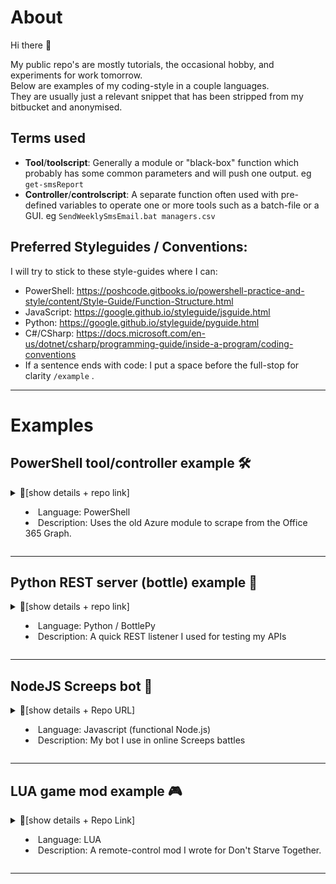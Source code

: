 # About
Hi there 👋

My public repo's are mostly tutorials, the occasional hobby, and experiments for work tomorrow.  
Below are examples of my coding-style in a couple languages.  
They are usually just a relevant snippet that has been stripped from my bitbucket and anonymised.


## Terms used

- **Tool**/**toolscript**: Generally a module or "black-box" function which probably has some common parameters and will push one output. eg `get-smsReport`
- **Controller**/**controlscript**: A separate function often used with pre-defined variables to operate one or more tools such as a batch-file or a GUI. eg `SendWeeklySmsEmail.bat managers.csv`

## Preferred Styleguides / Conventions:
I will try to stick to these style-guides where I can:

- PowerShell: https://poshcode.gitbooks.io/powershell-practice-and-style/content/Style-Guide/Function-Structure.html
- JavaScript: https://google.github.io/styleguide/jsguide.html
- Python: https://google.github.io/styleguide/pyguide.html
- C#/CSharp: https://docs.microsoft.com/en-us/dotnet/csharp/programming-guide/inside-a-program/coding-conventions
- If a sentence ends with code: I put a space before the full-stop for clarity `/example` .

---

# Examples

## PowerShell tool/controller example 🛠
<details>
<summary>📜[show details + repo link]

- Language: PowerShell
- Description: Uses the old Azure module to scrape from the Office 365 Graph.
</summary>

### Link
https://github.com/Hicsy/AzureV1Report

### About
<details>
<summary>💬[Show/Hide overview]
</summary>

The function was written as a work-around for a client with O365 which we didn't have administrator access to. Before this little tool: it was considered normal to bounce a ticket to vendor (3-day turnaround) just to get a login-name, or to diagnose why a caller's Skype was no longer connecting. I (ab)used the old V1 Microsoft Graph API module to scrape the client's full graph for login names, SIP, aliases, staff id, and licenses... then cobble in some less ambiguous product names, and spit out a tab-delimited .csv file.

This is a stripped out example of tool-code that was actually used in production quite frequently. It was hacky and quick, and only a [POC](https://en.wikipedia.org/wiki/Proof_of_concept) which unfortunately never got approved for development... so instead, I slapped some control-code within; at-least my colleagues could also use what we had on-the-fly.
Time savings from this script alone gained me about 5-10 hours per week, with ~5 other techs using it daily, we'd consistently save 20+ hours weekly using this simple script.

With more time I would have liked to:

- Add some nice dedicated controller scripts and keep the module pure.
- Create module manifests and tests.
- Update to support PowerShell core / v7.
- Code in a fallback to the real productNames (for any license names I hadn't overridden).
- Break those advanced-properties into a second step so the lookups (licences, aliases etc) don't holdup the core loop. *3x lookups on 200k users not using parallel pipelines becomes slooow...*

</details>


### Goals

- Build user-reports on an O365 tenant without using an administrator account.
- Support single-user lookups and wildcards on various fields.
- ~~Output can be sent to my other tools later~~; Converted to a single-use mode control-script instead.


### Outcomes
- ➖ Concept **not** approved by management for further development.  
- ➖ Use-case changed from a pure "tool" to a *controller* for junior staff.  
- ➕ Widely adopted by my coworkers.  Saves 10-20hrs labour per week.
- ➖ Single-Use was scrapped as out-of-scope. Techs just manually lookup users in the CSV instead to save MFA+2FA hoop-jumping time.
</details>

---

## Python REST server (bottle) example 🧪
<details>
<summary>📜[show details + repo link]

- Language: Python / BottlePy
- Description: A quick REST listener I used for testing my APIs
</summary>

### About
<details>
<summary>💬[Show/Hide overview]
</summary>

This Python 3 RESTful* server is what I used as a simple queue service while I was testing my game server mod. The videogame only supported HTTP GET and POST (rather than PUT/PATCH) so it would respond appropriately to those requests.  

I programmed some buttons on my StreamDeck device to send requests to this API and tested it live with about 8 friends. Later I added some "quick command" endpoints which my friends could trigger (while I was away) by simply refreshing pre-defined webpages.  
This is why the app went from being a pure REST server, to just RESTful functions.

The front-end was beyond the scope of this example hence choosing Bottle as the lightest, fastest option for prototype testing. I would consider Django (with authentication, templates, and a persistent database) to support a production front-end.
</details>

### Link
https://github.com/Hicsy/DST-Rest-Prototype

### Goals

- Playing with REST API's in Python.
- Take some 'command' in JSON, queue it at the right REST endpoint, update its status once retrieved.
- Quick testing with POSTMAN + StreamDeck buttons to quickly simulate/test inbound commands.
- Just a prototype, so no Auth/Database/WebPage

### Outcomes

- Practised Google's Python stylesheet, and basic BottlePy (Bottle/Flask templates = beyond scope / not practised).
- Completed testing of my game mods using this tool.
- Added a couple basic HTTP-GET endpoints for friends to test via web (non-RESTful).
</details>

---

## NodeJS Screeps bot 🤖
<details>
<summary>📜[show details + Repo URL]

- Language: Javascript (functional Node.js)
- Description: My bot I use in online Screeps battles
</summary>

### About
<details>
<summary>💬[show/hide overview]
</summary>

Screeps is an online game where you battle your army of bots on (what they call) a real-time strategy battlefield. It's really turn-based gameplay: Every second-or-so it will run all your JavaScripts top-to-bottom, serialise it, execute on the C++ game server, and then deserialise the whole game-state as a JSON string to run from scratch again next tick.  
As such, I don't think callbacks etc would have any real use to a simple bot.
I fluffed-out the Screeps tutorial by breaking it out into more modular functions... functional is definitely the key-word here.

Once I get my head around game ai StateGraphs I am interested to rebuild this as an object-based bot and then compare performance.
</details>

### Link
https://github.com/Hicsy/Screeps

### Goals

- Learn google's .js formatting styleguide.
- Practice basics like arrow functions and Lodash filters.
- Start using GitHub for more than just an "origin backup".
- (stretch) Implement testing and make a deployment workflow.

### Outcomes

- This one is still a work in progress.
- Got to learn Javascript formatting, but not normal nodeJS programming.
- I have started to learn about deployment workflows.
- Started practising GitHub partial sync and additional remotes.

</details>

---

## LUA game mod example 🎮
<details>
<summary>📜[show details + Repo Link]

- Language: LUA
- Description: A remote-control mod I wrote for Don't Starve Together.
</summary>

### About
<details>
<summary>💬[show/hide overview]

The videogame Don't Starve Together is hardly documented but the game itself is just a little binary that runs LUA scripts out of a .zip file... So I had a look through them and thought this would be a chance to refresh my LUA.  
I like the idea of external sites, devices, sensors, and services being able to send commands to the gameserver but I couldn't work out how to open a socket connection so I thought a mod that polls a queue would be a fun addon...
</summary>


</details>

### Link
https://github.com/Hicsy/DST-MOD-REST-API

### Goals

- Practice my LUA.
- Learn the Don't Starve Together environment.
- Mod my gameservers to accept external command inputs.

### Outcomes

- Needs API-key support added, otherwise done.
</details>

---
<!--
## Example Project
<details open>
<summary>👈 Click for details

- Language: 
- Description: 
</summary>

### About
### Link
### Goals
### Outcomes
</details>

-->


<!--
**Hicsy/Hicsy** is a ✨ _special_ ✨ repository because its `README.md` (this file) appears on your GitHub profile.

Here are some ideas to get you started:

- 🔭 I’m currently working on ...
- 🌱 I’m currently learning ...
- 👯 I’m looking to collaborate on ...
- 🤔 I’m looking for help with ...
- 💬 Ask me about ...
- 📫 How to reach me: ...
- 😄 Pronouns: ...
- ⚡ Fun fact: ...
-->
